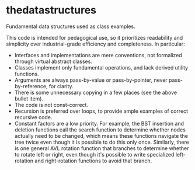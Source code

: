 # thedatastructures
Fundamental data structures used as class examples.

This code is intended for pedagogical use, so it prioritizes readability and simplicity over industrial-grade efficiency and completeness. In particular:
* Interfaces and implementations are mere conventions, not formalized through virtual abstract classes.
* Classes implement only fundamental operations, and lack derived utility functions.
* Arguments are always pass-by-value or pass-by-pointer, never pass-by-reference, for clarity.
* There is some unnecessary copying in a few places (see the above bullet item).
* The code is not const-correct.
* Recursion is preferred over loops, to provide ample examples of correct recursive code.
* Constant factors are a low priority. For example, the BST insertion and deletion functions call the search function to determine whether nodes actually need to be changed, which means these functions navigate the tree twice even though it is possible to do this only once. Similarly, there is one general AVL rotation function that branches to determine whether to rotate left or right, even though it's possible to write specialized left-rotation and right-rotation functions to avoid that branch.
